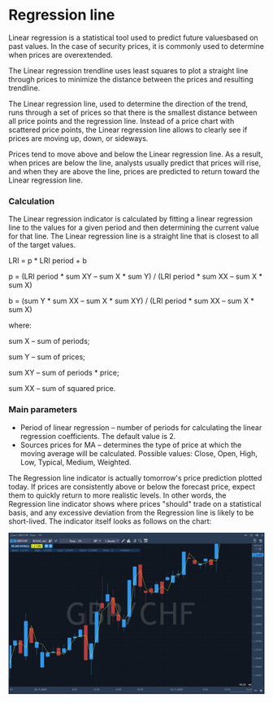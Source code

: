 # Regression line

Linear regression is a statistical tool used to predict future values ​​based on past values. In the case of security prices, it is commonly used to determine when prices are overextended.

The Linear regression trendline uses least squares to plot a straight line through prices to minimize the distance between the prices and resulting trendline.

The Linear regression line, used to determine the direction of the trend, runs through a set of prices so that there is the smallest distance between all price points and the regression line. Instead of a price chart with scattered price points, the Linear regression line allows to clearly see if prices are moving up, down, or sideways.

Prices tend to move above and below the Linear regression line. As a result, when prices are below the line, analysts usually predict that prices will rise, and when they are above the line, prices are predicted to return toward the Linear regression line.

### Calculation

The Linear regression indicator is calculated by fitting a linear regression line to the values for a given period and then determining the current value for that line. The Linear regression line is a straight line that is closest to all of the target values.

LRI = p \* LRI period + b

p = \(LRI period \* sum XY – sum X \* sum Y\) / \(LRI period \* sum XX – sum X \* sum X\)

b = \(sum Y \* sum XX – sum X \* sum XY\) / \(LRI period \* sum XX – sum X \* sum X\)

where:

sum X – sum of periods;

sum Y – sum of prices;

sum XY – sum of periods \* price;

sum XX – sum of squared price.

### Main parameters

* Period of linear regression – number of periods for calculating the linear regression coefficients. The default value is 2. 
* Sources prices for MA – determines the type of price at which the moving average will be calculated. Possible values: Close, Open, High, Low, Typical, Medium, Weighted.

The Regression line indicator is actually tomorrow's price prediction plotted today. If prices are consistently above or below the forecast price, expect them to quickly return to more realistic levels. In other words, the Regression line indicator shows where prices "should" trade on a statistical basis, and any excessive deviation from the Regression line is likely to be short-lived. The indicator itself looks as follows on the chart:

![](../../../../.gitbook/assets/screenshot_1%20%2818%29.jpg)

